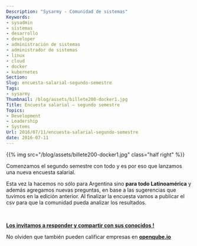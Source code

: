 ```yaml
---
Description: "Sysarmy - Comunidad de sistemas"
Keywords:
- sysadmin 
- sistemas
- desarrollo
- developer
- administración de sistemas
- administrador de sistemas
- linux
- cloud
- docker
- kubernetes
Section: 
Slug: encuesta-salarial-segundo-semestre
Tags:
- sysarmy
Thumbnail: /blog/assets/billete200-docker1.jpg
Title: Encuesta salarial – segundo semestre
Topics:
- Development
- Leadership
- Systems
Url: 2016/07/11/encuesta-salarial-segundo-semestre
date: 2016-07-11
---
```


{{% img src="/blog/assets/billete200-docker1.jpg" class="half right" %}}
<p>Comenzamos el segundo semestre con todo y es por eso que lanzamos una nueva encuesta salarial.</p>
<p>Esta vez la hacemos no sólo para Argentina sino <strong>para todo Latinoamérica</strong> y además agregamos nuevas preguntas, en base a las sugerencias que tuvimos en la edición anterior. Al finalizar la encuesta vamos a publicar el csv para que la comunidad pueda analizar los resultados.</p>
<p>&nbsp;</p>
<p><strong><a href="http://goo.gl/forms/YDpSxiTVHFqv8vhM2">Los invitamos a responder y compartir con sus conocidos !</a></strong></p>
<p>No olviden que también pueden calificar empresas en <strong><a href="http://openqube.io/">openqube.io</a></strong></p>
